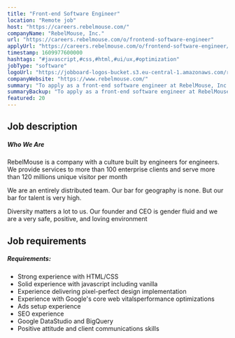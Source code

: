 ```yaml
---
title: "Front-end Software Engineer"
location: "Remote job"
host: "https://careers.rebelmouse.com/"
companyName: "RebelMouse, Inc."
url: "https://careers.rebelmouse.com/o/frontend-software-engineer"
applyUrl: "https://careers.rebelmouse.com/o/frontend-software-engineer/c/new"
timestamp: 1609977600000
hashtags: "#javascript,#css,#html,#ui/ux,#optimization"
jobType: "software"
logoUrl: "https://jobboard-logos-bucket.s3.eu-central-1.amazonaws.com/rebelmouse-inc-"
companyWebsite: "https://www.rebelmouse.com/"
summary: "To apply as a front-end software engineer at RebelMouse, Inc., you preferably need to have strong experience with HTML/CSS."
summaryBackup: "To apply as a front-end software engineer at RebelMouse, Inc., you preferably need to have some knowledge of: #javascript, #css, #html."
featured: 20
---
```


## Job description

##### **Who We Are**

RebelMouse is a company with a culture built by engineers for engineers. We provide services to more than 100 enterprise clients and serve more than 120 millions unique visitor per month

We are an entirely distributed team. Our bar for geography is none. But our bar for talent is very high.

Diversity matters a lot to us. Our founder and CEO is gender fluid and we are a very safe, positive, and loving environment

## Job requirements

##### **Requirements:**

*   Strong experience with HTML/CSS
*   Solid experience with javascript including vanilla
*   Experience delivering pixel-perfect design implementation
*   Experience with Google's core web vitalsperformance optimizations
*   Ads setup experience
*   SEO experience
*   Google DataStudio and BigQuery
*   Positive attitude and client communications skills
